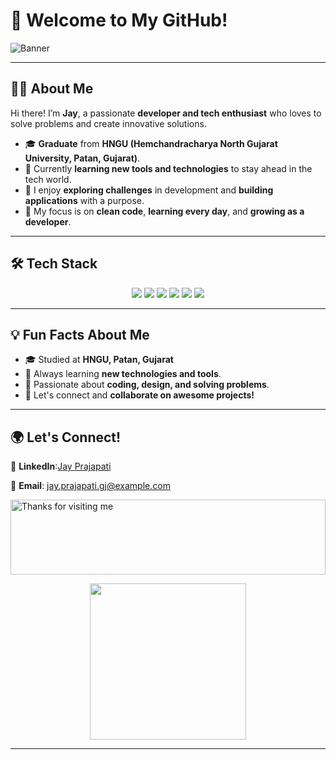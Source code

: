 # 🌟 Welcome to My GitHub!  


![Banner](https://capsule-render.vercel.app/api?type=waving&color=gradient&height=200&text=Hello!%20I'm%20Jay%20Prajapati!&fontAlign=50&fontSize=35&fontColor=white)

---

## 👩‍💻 About Me  
Hi there! I’m **Jay**, a passionate **developer and tech enthusiast** who loves to solve problems and create innovative solutions.  
- 🎓 **Graduate** from **HNGU (Hemchandracharya North Gujarat University, Patan, Gujarat)**.  
- 🌱 Currently **learning new tools and technologies** to stay ahead in the tech world.  
- 🚀 I enjoy **exploring challenges** in development and **building applications** with a purpose.  
- 🎯 My focus is on **clean code**, **learning every day**, and **growing as a developer**.  

---

## 🛠️ Tech Stack

<div align="center">
  <img src="https://img.shields.io/badge/Java-%23ED8B00.svg?style=for-the-badge&logo=java&logoColor=white" />
  <img src="https://img.shields.io/badge/Python-%2314354C.svg?style=for-the-badge&logo=python&logoColor=white" />
  <img src="https://img.shields.io/badge/JavaScript-%23F7DF1E.svg?style=for-the-badge&logo=javascript&logoColor=black" />
  <img src="https://img.shields.io/badge/HTML5-%23E34F26.svg?style=for-the-badge&logo=html5&logoColor=white" />
  <img src="https://img.shields.io/badge/CSS3-%231572B6.svg?style=for-the-badge&logo=css3&logoColor=white" />
  <img src="https://img.shields.io/badge/MySQL-%2300f.svg?style=for-the-badge&logo=mysql&logoColor=white" />
</div>

---

## 💡 Fun Facts About Me

- 🎓 Studied at **HNGU, Patan, Gujarat**  
- 🌱 Always learning **new technologies and tools**.  
- 🎯 Passionate about **coding, design, and solving problems**.  
- 💬 Let's connect and **collaborate on awesome projects!**

---

## 🌍 Let's Connect!  
💼 **LinkedIn**:[Jay Prajapati](https://www.linkedin.com/in/jay-prajapati-it)

📧 **Email**: jay.prajapati.gj@example.com  

<img height="120" alt="Thanks for visiting me" width="100%" src="https://raw.githubusercontent.com/BrunnerLivio/brunnerlivio/master/images/marquee.svg" />

<p align="center">
  <img width="250" src="https://media.giphy.com/media/jIgXf4hgbHCeKiXpvt/giphy.gif">
</p>

---

